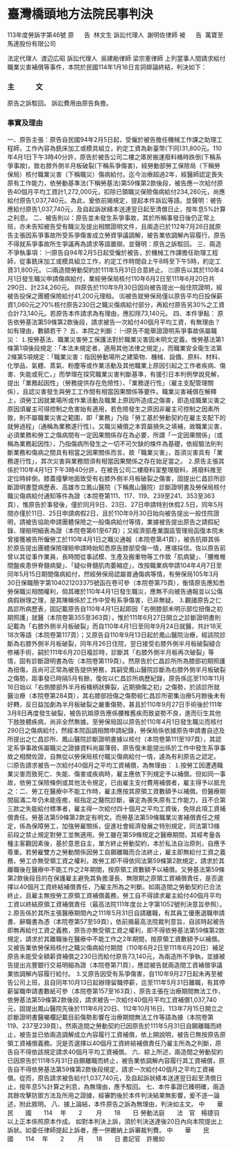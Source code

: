 # 臺灣橋頭地方法院民事判決
113年度勞訴字第46號
原      告  林文生
訴訟代理人  謝明佐律師
被      告  萬寶至馬達股份有限公司

法定代理人  渡辺広昭
訴訟代理人  吳建勛律師
梁宗憲律師
上列當事人間請求給付職業災害補償等事件，本院於民國114年1月16日言詞辯論終結，判決如下：
### 主　　　文
原告之訴駁回。
訴訟費用由原告負擔。
### 事實及理由
一、原告主張：原告自民國94年2月5日起，受僱於被告擔任機械工作課之助理工程師，工作內容為銑床加工或模具組立，約定工資為新臺幣(下同)31,800元。110年4月1日下午3時40分許，原告於被告公司二樓之庫房搬運廢料桶時跌倒(下稱系爭事故)，致右膝外側半月板破裂(下稱系爭傷害)，經勞動部勞工保險局（下稱勞保局）核付職業災害（下稱職災）傷病給付。迄今治療超過2年，經醫師認定喪失原有工作能力，依勞動基準法(下稱勞基法)第59條第2款後段，被告應一次給付原告40個月平均工資計1,272,000元，扣除已領職災保險傷病給付234,260元，尚應給付原告1,037,740元。為此，爰依前揭規定，提起本件訴訟等語。並聲明：被告應給付原告1,037,740元，及自起訴狀繕本送達翌日起至清償日止，按年息5%計算之利息。
二、被告則以：原告並未發生系爭事故，其於所稱事發日後仍正常上班，亦未告知被告受有職災及提出相關證明文件，且兩造已於112年7月26日就原告主張因系爭事故所受系爭傷害成立勞資爭議調解，被告業依調解內容履行，原告不得就系爭事故所生爭議再為請求等語置辯。並聲明：原告之訴駁回。
三、兩造不爭執事項：
㈠原告自94年2月5日起受僱於被告，於機械工作課擔任助理工程師，從事銑床加工或模具組立工作，約定工作時間自上午8時至下午5時，約定工資31,800元。
㈡兩造間勞動契約於111年5月31日合意終止。
㈢原告以其於110年4月1日發生職災申請傷病給付，業經勞保局核付110年6月2日至111年6月20日共290日、計234,260元。
㈣原告於110年9月30日因向被告提出一般住院證明，經被告投保之團體保險給付41,200元理賠。
㈤被告就勞保局僅以原告平均日投保薪資1,060元之70%核付原告230日之職災傷病給付部分，再給付原告另30%之工資合計73,140元。若原告本件請求為有理由，應扣除73,140元。
四、本件爭點：
原告依勞基法第59條第2款後段，請求被告一次給付40個月平均工資，有無理由？如有理由，數額若干？
五、本院之判斷：
㈠原告不能舉證證明系爭事故係屬職災：
⒈按勞基法、職業災害勞工保護法對於職業災害固未明文定義，惟勞基法第1條第1項後段規定：「本法未規定者，適用其他法律之規定」，而職業安全衛生法第2條第5項規定：「職業災害：指因勞動場所之建築物、機械、設備、原料、材料、化學品、氣體、蒸氣、粉塵等或作業活動及其他職業上原因引起之工作者疾病、傷害、失能或死亡。」而學理在探究職業災害判斷基準，有援引日本判例學說見解，提出「業務起因性」（勞務提供存在危險性）、「業務遂行性」（雇主支配管理關係），且認災害發生與勞工工作間有相當因果關係等要件。職業災害補償在解釋上，須勞工因就業場所或作業活動及職業上原因所造成之傷害，即造成職業災害之原因須雇主可得控制之危害始有適用，若危險發生之原因非雇主可控制之因素所致，則不屬職業災害之範圍，即「業務」乃指「勞工基於勞動契約在雇主支配下的就勞過程」（通稱為業務遂行性）。又職災補償之本質屬損失之填補，故職業災害，必須業務和勞工之傷病間有一定因果關係存在為必要，所謂「一定因果關係」（或稱為業務起因性），乃指傷病所發生之一切不可欠缺的條件為基礎，依經驗法則判斷業務和傷病之間具有相當之因果關係而言。故「職業災害」，首須災害具有「業務遂行性」，其次災害與業務間須有相當因果關係之存在始足當之。
⒉原告主張其係於110年4月1日下午3時40分許，在被告公司二樓廢料室整理廢料，將廢料推至定位時絆倒，膝蓋撞擊地面致受有右膝外側半月板破裂之傷害，固提出仁昌診所診斷證明書暨病歷表、高雄市立鳳山醫院（下稱鳳山醫院）診斷證明書及勞保局核付職災傷病給付通知等件為證（本院卷第111、117、119、239至241、353至363頁），惟原告於事發後，僅於同月9日、23日、27日申請特別休假2.5日，同年5月間亦僅於11日、25日申請病假2日，且於110年9月30日始向被告提出一般住院證明，請被告協助申請團體保險之一般傷病給付等情，業據被告提出原告之請假紀錄、理賠明細表為證（本院卷第61至67頁）；又經濟部產業園區管理局函復本院未曾接獲被告所僱勞工於110年4月1日之職災通報（本院卷第41頁），被告抗辯其係於原告提出團體保險理賠申請時始知悉原告膝部受傷一情，應堪採信。佐以原告前曾以其從事作業員，長時間從事試模、生產及搬重物等工作致「肌病變」、「腰椎椎間盤疾患併脊髓病變」、「疑似脊髓肌肉萎縮症」，改按職業病申請104年4月7日至同年5月15日期間傷病給付，然經勞保局認屬普通傷病等情，有勞保局105年3月30日保職簡字第104021203375號函在卷可參（本院卷第75頁），衡情原告應知悉勞保職災相關權利，倘其確於110年4月1日發生職災，應無不向被告通報並以公傷病假辦理之理，是其陳稱係於工作中受有系爭傷害，已非無疑。
⒊觀諸原告之仁昌診所病歷表，固記載原告自110年4月1日起即因「右側膝部未明示部位扭傷之初期照護」就醫（本院卷第355至363頁），惟於111年6月27日開立之診斷證明書則記載為「右膝外側半月板破裂」而自110年4月1日至同年9月24日就醫，共計18天18次等語（本院卷第117頁）；又原告自110年9月13日起於鳳山醫院治療，經該院診斷為右膝外側半月板破裂，同年月26日住院，翌日接受右膝外側半月板破裂縫合修補手術，嗣於111年6月20日複診時，診斷其「右膝外側半月板再次破裂」等情，固有診斷證明書為佐（本院卷第119頁）。然原告於仁昌診所所為膝部初期照護為扭傷，且尚可正常為被告提供勞務，其嗣受鳳山醫院診斷為右膝外側半月板破裂之傷勢，距事發已時隔5月有餘，復佐以仁昌診所病歷紀錄，原告係迄至110年11月16日始以「右側膝部外半月板桶柄狀撕裂，近期損傷之初」之傷勢，於該診所就醫治療（本院卷第284頁），其右膝部扭傷之傷勢經仁昌診所密集治療5月餘後未有好轉，反日益加劇為半月板破裂之嚴重傷勢，甚且於110年9月27日手術後於111年3月8日再度發生破裂，被告抗辯原告應係腰椎舊疾而致姿勢不良，進而衍生其他下肢肢體疾病，尚非全然無據。至勞保局固以原告於110年4月1日發生職災而核付290日之傷病給付，然經本院函調相關申請紀錄，勞保局係依據原告申請書自述及所提出之仁昌診所、鳳山醫院診斷證明書據以核付（本院卷第111至197頁），其認定系爭事故係屬職災之證據資料尚屬薄弱，原告復未能提出係於工作中發生系爭事故之相關佐證，自無從以勞保局核付職災傷病給付一情，遽為有利原告之認定。
㈡原告請求被告一次給付40個月之平均工資補償，為無理由：
⒈按勞工因遭遇職業災害而致死亡、失能、傷害或疾病時，雇主應依下列規定予以補償。但如同一事故，依勞工保險條例或其他法令規定，已由雇主支付費用補償者，雇主得予以抵充之：二、勞工在醫療中不能工作時，雇主應按其原領工資數額予以補償。但醫療期間屆滿二年仍未能痊癒，經指定之醫院診斷，審定為喪失原有工作能力，且不合第三款之失能給付標準者，雇主得一次給付四十個月之平均工資後，免除此項工資補償責任。勞基法第59條第2款定有明文。而勞基法第59條職業災害補償責任之規定，係為保障勞工，加強勞雇關係，促進社會經濟發展之特別規定，同法第13條前段之禁止規定對勞工並無適用。勞工雖在第59條規定之醫療期間，其經考量各種主客觀因素後，基於意思自主，單方終止勞動契約，本於私法自治原則，自應予尊重。若勞雇雙方之勞動關係因勞工自願離職而合法終止，雇主即無給付工資之義務，勞工亦無受領工資之權利，故勞工即不得依同法第59條第2款規定，請求於其離職後在醫療中不能工作之2年期間，按原領工資數額予以補償。又勞基法第59條第2款後段目的在保護雇主避免其負擔漫長、無限期之原領工資補償責任，是否選擇以40個月工資終結補償責任，乃雇主所為之判斷。如兩造間之勞動契約已合法終止，且雇主無按勞工原領工資補償義務，勞工自不得請求雇主給付40個月平均工資以終結原領工資補償責任（最高法院111年度台上字第1052號判決意旨參照）。
⒉原告係於其所主張醫療期間內之111年5月31日自請離職，有其員工優惠退職申請書、辭職書為憑（本院卷第57至59頁），依前揭最高法院裁判意旨，自該時起被告即無再給付工資之義務，原告亦無受領工資之權利，即不得依勞基法第59條第2款規定，請求於其離職後在醫療中不能工作之2年期間，按原領工資數額予以補償。又被告業依勞保局核付之職災傷病給付期間（110年6月2日至111年6月20日）補足原告未能受全額薪資補償之230日而給付原告73,140元，為兩造所不爭執，並據被告提出兆豐銀行交易明細為證（本院卷第71頁），應認被告就兩造間工資補償爭議業依調解內容履行給付。
⒊又原告因受有系爭傷害，自110年9月27日起未再至被告公司上班，且自同年10月13日起辦理留職停薪，迄至111年5月31日離職，有其停薪留職申請書數紙可參（本院卷第157至163頁），原告主張在治療期間無法工作，依勞基法第59條第2款後段，請求被告一次給付40個月平均工資補償1,037,740元，固提出鳳山醫院先後於111年6月20日、112年10月16日、113年7月15日開立之診斷證明書醫囑欄記載目前傷勢影響在治療期間無法工作等語為據（本院卷第119、237至239頁）。然兩造間之勞動契約已因原告於111年5月31日自願離職而終止，被告並已依兩造調解成立內容履行工資補償，依上開說明，被告已無按原告原領工資補償義務。況是否選擇以40個月工資終結補償責任乃雇主所為之判斷，原告自不得依該規定請求40個月平均工資補償。
六、綜上所述，兩造間之勞動契約已因原告於111年5月31日自願離職而終止，被告業依調解內容履行其工資補償，原告自不得依勞基法第59條第2款後段規定，請求一次給付40個月之平均工資補償。從而，原告請求被告給付1,037,740元，及自起訴狀繕本送達翌日起至清償日止，按年息5%計算之利息，為無理由，應予駁回。
七、本件事證已臻明確，兩造其餘攻擊防禦方法及所用之證據，經審酌後於本件判決結果無影響，爰不逐一論述，附此敘明。
八、據上論結，本件原告之訴為無理由，判決如主文。
中　　華　　民　　國　　114 　年　　2 　　月　　18　　日
勞動法庭　　法　官　楊捷羽
以上正本係照原本作成。
如對本判決上訴，須於判決送達後20日內向本院提出上訴狀。如委任律師提起上訴者，應一併繳納上訴審裁判費。
中　　華　　民　　國　　114 　年　　2 　　月　　18　　日
書記官　許雅如